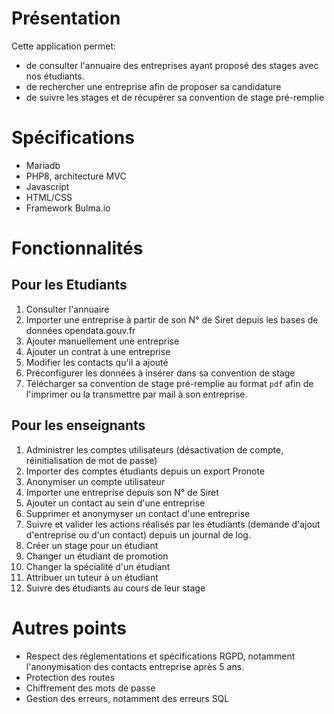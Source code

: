 # Présentation 
Cette application permet: 
 * de consulter l'annuaire des entreprises ayant proposé des stages avec nos étudiants.
 * de rechercher une entreprise afin de proposer sa candidature 
 * de suivre les stages et de récupérer sa convention de stage pré-remplie

# Spécifications 
* Mariadb
* PHP8, architecture MVC
* Javascript
* HTML/CSS
* Framework Bulma.io

# Fonctionnalités 
## Pour les Etudiants
1) Consulter l'annuaire
2) Importer une entreprise à partir de son N° de Siret depuis les bases de données opendata.gouv.fr
3) Ajouter manuellement une entreprise
4) Ajouter un contrat à une entreprise
5) Modifier les contacts qu'il a ajouté
6) Préconfigurer les données à insérer dans sa convention de stage
7) Télécharger sa convention de stage pré-remplie au format `pdf` afin de l'imprimer ou la transmettre par mail à son entreprise.

## Pour les enseignants 
1) Administrer les comptes utilisateurs (désactivation de compte, réinitialisation de mot de passe)
2) Importer des comptes étudiants depuis un export Pronote
3) Anonymiser un compte utilisateur
4) Importer une entreprise depuis son N° de Siret
5) Ajouter un contact au sein d'une entreprise
6) Supprimer et anonymyser un contact d'une entreprise
7) Suivre et valider les actions réalisés par les étudiants (demande d'ajout d'entreprise ou d'un contact) depuis un journal de log.
8) Créer un stage pour un étudiant
9) Changer un étudiant de promotion
10) Changer la spécialité d'un étudiant
11) Attribuer un tuteur à un étudiant
12) Suivre des étudiants au cours de leur stage

# Autres points
* Respect des réglementations et spécifications RGPD, notamment l'anonymisation des contacts entreprise après 5 ans.
* Protection des routes
* Chiffrement des mots de passe
* Gestion des erreurs, notamment des erreurs SQL
